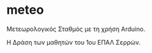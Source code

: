 # meteo
<p>Μετεωρολογικός Σταθμός με τη χρήση Arduino.</p>
<p>Η Δράση των μαθητών του 1ου ΕΠΑΛ Σερρών.</p>
